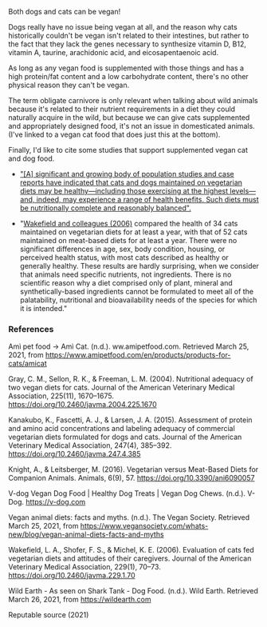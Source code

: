 Both dogs and cats can be vegan! 

Dogs really have no issue being vegan at all, and the reason why cats historically couldn't be vegan isn't related to their intestines, but rather to the fact that they lack the genes necessary to synthesize vitamin D, B12, vitamin A, taurine, arachidonic acid, and eicosapentaenoic acid.

As long as any vegan food is supplemented with those things and has a high protein/fat content and a low carbohydrate content, there's no other physical reason they can't be vegan.

The term obligate carnivore is only relevant when talking about wild animals because it's related to their nutrient requirements in a diet they could naturally acquire in the wild, but because we can give cats supplemented and appropriately designed food, it's not an issue in domesticated animals. (I've linked to a vegan cat food that does just this at the bottom).

Finally, I'd like to cite some studies that support supplemented vegan cat and dog food.

 - ["[A] significant and growing body of population studies and case reports have indicated that cats and dogs maintained on vegetarian diets may be healthy—including those exercising at the highest levels—and, indeed, may experience a range of health benefits. Such diets must be nutritionally complete and reasonably balanced".](https://www.mdpi.com/2076-2615/6/9/57)

 - "[Wakefield and colleagues (2006)](https://doi.org/10.2460/javma.229.1.70) compared the health of 34 cats maintained on vegetarian diets for at least a year, with that of 52 cats maintained on meat-based diets for at least a year. There were no significant differences in age, sex, body condition, housing, or perceived health status, with most cats described as healthy or generally healthy. These results are hardly surprising, when we consider that animals need specific nutrients, not ingredients. There is no scientific reason why a diet comprised only of plant, mineral and synthetically-based ingredients cannot be formulated to meet all of the palatability, nutritional and bioavailability needs of the species for which it is intended."

### References

Amì pet food → Amì Cat. (n.d.). ww.amipetfood.com. Retrieved March 25, 2021, from https://www.amipetfood.com/en/products/products-for-cats/amicat

Gray, C. M., Sellon, R. K., & Freeman, L. M. (2004). Nutritional adequacy of two vegan diets for cats. Journal of the American Veterinary Medical Association, 225(11), 1670–1675. https://doi.org/10.2460/javma.2004.225.1670

Kanakubo, K., Fascetti, A. J., & Larsen, J. A. (2015). Assessment of protein and amino acid concentrations and labeling adequacy of commercial vegetarian diets formulated for dogs and cats. Journal of the American Veterinary Medical Association, 247(4), 385–392. https://doi.org/10.2460/javma.247.4.385

Knight, A., & Leitsberger, M. (2016). Vegetarian versus Meat-Based Diets for Companion Animals. Animals, 6(9), 57. https://doi.org/10.3390/ani6090057

V-dog Vegan Dog Food | Healthy Dog Treats | Vegan Dog Chews. (n.d.). V-Dog. https://v-dog.com

Vegan animal diets: facts and myths. (n.d.). The Vegan Society. Retrieved March 25, 2021, from https://www.vegansociety.com/whats-new/blog/vegan-animal-diets-facts-and-myths

Wakefield, L. A., Shofer, F. S., & Michel, K. E. (2006). Evaluation of cats fed vegetarian diets and attitudes of their caregivers. Journal of the American Veterinary Medical Association, 229(1), 70–73. https://doi.org/10.2460/javma.229.1.70

Wild Earth - As seen on Shark Tank - Dog Food. (n.d.). Wild Earth. Retrieved March 26, 2021, from https://wildearth.com

Reputable source (2021)
‌
